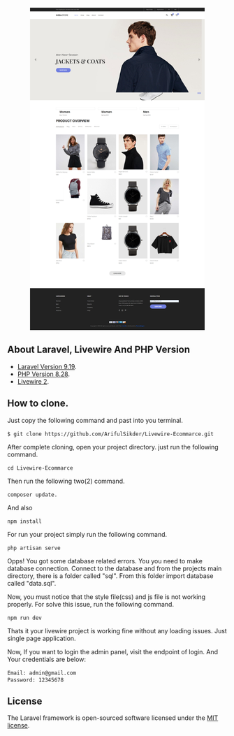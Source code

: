 <p align="center"><a href="https://laravel.com" target="_blank"><img src="public/full site.png" width="400" alt="Laravel Logo"></a></p>

## About Laravel, Livewire And PHP Version


-   [Laravel Version 9.19](https://laravel.com/docs/routing).
-   [PHP Version 8.28](https://laravel.com/docs/container).
-   [Livewire 2](https://laravel-livewire.com/docs/2.x/quickstart).

## How to clone.
Just copy the following command and past into you terminal.

    $ git clone https://github.com/ArifulSikder/Livewire-Ecommarce.git

After complete cloning, open your project directory. just run the following command.

    cd Livewire-Ecommarce

Then run the following two(2) command.

    composer update.

And also

    npm install

For run your project simply run the following command.

    php artisan serve

Opps! You got some database related errors. You you need to make database connection. Connect to the database and from the projects main directory, there is a folder called "sql". From this folder import database called "data.sql".

Now, you must notice that the style file(css) and js file is not working properly. For solve this issue, run the following command.

    npm run dev

Thats it your livewire project is working fine without any loading issues. Just single page application.

Now, If you want to login the admin panel, visit the endpoint of login. And Your credentials are below:

    Email: admin@gmail.com
    Password: 12345678


## License

The Laravel framework is open-sourced software licensed under the [MIT license](https://opensource.org/licenses/MIT).
